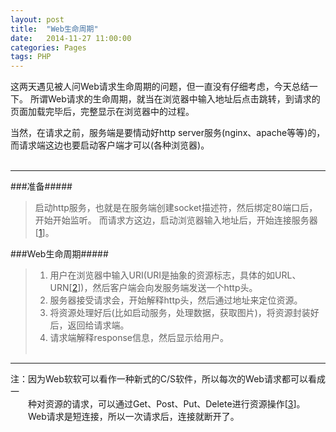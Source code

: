 ```yaml
---
layout: post
title:  "Web生命周期"
date:   2014-11-27 11:00:00
categories: Pages
tags: PHP
---
```


这两天遇见被人问Web请求生命周期的问题，但一直没有仔细考虑，今天总结一下。
所谓Web请求的生命周期，就当在浏览器中输入地址后点击跳转，到请求的页面加载完毕后，完整显示在浏览器中的过程。 

当然，在请求之前，服务端是要情动好http server服务(nginx、apache等等)的，而请求端这边也要启动客户端才可以(各种浏览器)。  
&ensp;      

---

###准备#####    
>启动http服务，也就是在服务端创建socket描述符，然后绑定80端口后，开始开始监听。
>而请求方这边，启动浏览器输入地址后，开始连接服务器\[[1]\]。

###Web生命周期#####     
>1. 用户在浏览器中输入URI(URI是抽象的资源标志，具体的如URL、URN\[[2]\])，然后客户端会向发服务端发送一个http头。   
>2. 服务器接受请求会，开始解释http头，然后通过地址来定位资源。   
>3. 将资源处理好后(比如启动服务，处理数据，获取图片)，将资源封装好后，返回给请求端。      
>4. 请求端解释response信息，然后显示给用户。       
&ensp;      

---
 
注：因为Web软软可以看作一种新式的C/S软件，所以每次的Web请求都可以看成一  
&ensp;&ensp;&ensp;&ensp;种对资源的请求，可以通过Get、Post、Put、Delete进行资源操作\[[3]\]。    
&ensp;&ensp;&ensp;&ensp;Web请求是短连接，所以一次请求后，连接就断开了。 


[1]: http://product.china-pub.com/196770
[2]: http://www.cnblogs.com/gaojing/archive/2012/02/04/2413626.html
[3]: http://www.ruanyifeng.com/blog/2011/09/restful.html

